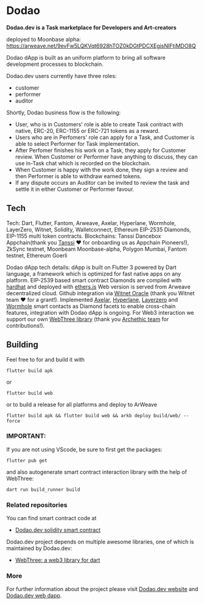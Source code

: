 # Dodao
**Dodao.dev is a Task marketplace for Developers and Art-creators**


deployed to Moonbase alpha: https://arweave.net/9evFw5LQKVqt6928hTOZ0kDGtPDCXEgjsNIFtjMDO8Q

Dodao dApp is built as an uniform platform to bring all software development processes to blockchain. 

Dodao.dev users currently have three roles:

   - customer
   - performer
   - auditor

Shortly, Dodao business flow is the following:

* User, who is in Customers' role is able to create Task contract with native, ERC-20, ERC-1155 or ERC-721 tokens as a reward. 
* Users who are in Perfomers' role can apply for a Task, and Customer is able to select Performer for Task implementation. 
* After Perfomer finishes his work on a Task, they apply for Customer review. When Customer or Performer have anything to discuss, they can use in-Task chat which is recorded on the blockchain.
* When Customer is happy with the work done, they sign a review and then Performer is able to withdraw earned tokens. 
* If any dispute occurs an Auditor can be invited to review the task and settle it in either Customer or Performer favour.

## Tech

Tech: Dart, Flutter, Fantom, Arweave, Axelar, Hyperlane, Wormhole, LayerZero, Witnet, Solidity, Walletconnect, Ethereum EIP-2535 Diamonds, EIP-1155 multi token contracts.
Blockchains: Tanssi Dancebox Appchain(thank you [Tanssi](https://www.tanssi.network/) ❤️ for onboarding us as Appchain Pioneers!), ZkSync testnet, Moonbeam Moonbase-alpha, Polygon Mumbai, Fantom testnet, Ethereum Goerli

Dodao dApp tech details:
dApp is built on Flutter 3 powered by Dart language, a framework which is optimized for fast native apps on any platform. 
EIP-2539 based smart contract Diamonds are compiled with [hardhat](https://hardhat.org) and deployed with [ethers.js](https://ethers.org)
Web version is served from Arweave decentralized cloud.
Github integration via [Witnet Oracle](https://witnet.io) (thank you Witnet team ❤️ for a grant!). 
Implemented [Axelar](https://axelar.network), [Hyperlane](https://hyperlane.xyz), [Layerzero](https://layerzero.network) and [Wormhole](https://wormhole.com/) smart contacts as Diamond facets to enable cross-chain features, integration with Dodao dApp is ongoing.
For Web3 interaction we support our own [WebThree library](github.com/devopsdao/webthree) (thank you [Archethic team](https://www.archethic.net) for contributions!).

## Building

Feel free to for and build it with

```
flutter build apk
``` 
or 
```
flutter build web
```

or to build a release for all platforms and deploy to ArWeave
```
flutter build apk && flutter build web && arkb deploy build/web/ --force
```

### IMPORTANT:

If you are not using VScode, be sure to first get the packages:
```
flutter pub get
```
and also autogenerate smart contract interaction library with the help of WebThree:

```
dart run build_runner build
```


### Related repositories

You can find smart contract code at
- [Dodao.dev solidity smart contract](https://github.com/devopsdao)

Dodao.dev project depends on multiple awesome libraries, one of which is maintained by Dodao.dev:


- [WebThree: a web3 library for dart](https://pub.dev/webthree)

### More
For further information about the project please visit
[Dodao.dev website](https://docs.dodao.dev)
and [Dodao.dev web dapp](https://dodao.dev).
